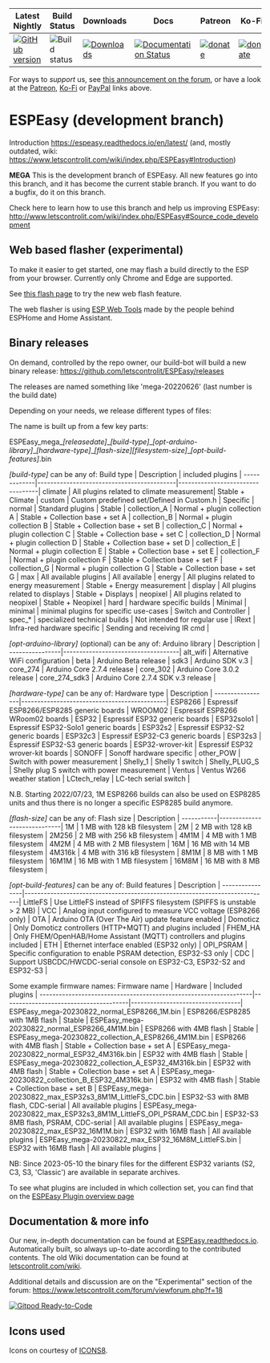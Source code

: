 |Latest Nightly  | Build Status | Downloads | Docs | Patreon | Ko-Fi | PayPal |
|-------|-------|-------|-------|-------|-------|-------|
| [![GitHub version](https://img.shields.io/github/release/letscontrolit/ESPEasy/all.svg)](https://github.com/letscontrolit/ESPEasy/releases/latest) | ![Build status](https://github.com/letscontrolit/ESPEasy/actions/workflows/build.yml/badge.svg) | [![Downloads](https://img.shields.io/github/downloads/letscontrolit/ESPEasy/total.svg)](https://github.com/letscontrolit/ESPEasy/releases) | [![Documentation Status](https://readthedocs.org/projects/espeasy/badge/?version=latest)](https://espeasy.readthedocs.io/en/latest/?badge=latest) | [![donate](https://img.shields.io/badge/donate-Patreon-blue.svg)](https://www.patreon.com/GrovkillenTDer) | [![donate](https://img.shields.io/badge/donate-KoFi-blue.svg)](https://ko-fi.com/grovkillentder) | [![donate](https://img.shields.io/badge/donate-PayPal-blue.svg)](https://www.paypal.me/espeasy) |

For ways to *support* us, see [this announcement on the forum](https://www.letscontrolit.com/forum/viewtopic.php?f=14&t=5787), or have a look at the [Patreon](https://www.patreon.com/GrovkillenTDer), [Ko-Fi](https://ko-fi.com/grovkillentder) or [PayPal](https://www.paypal.me/espeasy) links above.

# ESPEasy (development branch)


Introduction https://espeasy.readthedocs.io/en/latest/ (and, mostly outdated, wiki: https://www.letscontrolit.com/wiki/index.php/ESPEasy#Introduction)

**MEGA**
This is the development branch of ESPEasy. All new features go into this branch, and it has become the current stable branch. If you want to do a bugfix, do it on this branch.


Check here to learn how to use this branch and help us improving ESPEasy: http://www.letscontrolit.com/wiki/index.php/ESPEasy#Source_code_development

## Web based flasher (experimental)

To make it easier to get started, one may flash a build directly to the ESP from your browser.
Currently only Chrome and Edge are supported.

See [this flash page](https://td-er.nl/ESPEasy/) to try the new web flash feature.

The web flasher is using [ESP Web Tools](https://esphome.github.io/esp-web-tools/) made by the people behind ESPHome and Home Assistant.


## Binary releases

On demand, controlled by the repo owner, our build-bot will build a new binary release: https://github.com/letscontrolit/ESPEasy/releases

The releases are named something like 'mega-20220626' (last number is the build date)

Depending on your needs, we release different types of files:

The name is built up from a few key parts:

ESPEasy_mega\_*[releasedate]*\_*[build-type]*\_*[opt-arduino-library]*\_*[hardware-type]*\_*[flash-size][filesystem-size]*\_*[opt-build-features]*.bin

*[build-type]* can be any of:
Build type   | Description                               | included plugins                 |
-------------|-------------------------------------------|----------------------------------|
climate      | All plugins related to climate measurement| Stable + Climate                 |
custom       | Custom predefined set/Defined in Custom.h | Specific                         |
normal       | Standard plugins                          | Stable                           |
collection_A | Normal + plugin collection A              | Stable + Collection base + set A |
collection_B | Normal + plugin collection B              | Stable + Collection base + set B |
collection_C | Normal + plugin collection C              | Stable + Collection base + set C |
collection_D | Normal + plugin collection D              | Stable + Collection base + set D |
collection_E | Normal + plugin collection E              | Stable + Collection base + set E |
collection_F | Normal + plugin collection F              | Stable + Collection base + set F |
collection_G | Normal + plugin collection G              | Stable + Collection base + set G |
max          | All available plugins                     | All available                    |
energy       | All plugins related to energy measurement | Stable + Energy measurement      |
display      | All plugins related to displays           | Stable + Displays                |
neopixel     | All plugins related to neopixel           | Stable + Neopixel                |
hard         | hardware specific builds                  | Minimal                          |
minimal      | minimal plugins for specific use-cases    | Switch and Controller            |
spec_*       | specialized technical builds              | Not intended for regular use     |
IRext        | Infra-red hardware specific               | Sending and receiving IR cmd     |


*[opt-arduino-library]* (optional) can be any of:
Arduino library | Description                        |
----------------|------------------------------------|
alt_wifi        | Alternative WiFi configuration     |
beta            | Arduino Beta release               |
sdk3            | Arduino SDK v.3                    |
core_274        | Arduino Core 2.7.4 release         |
core_302        | Arduino Core 3.0.2 release         |
core_274_sdk3   | Arduino Core 2.7.4 SDK v.3 release |


*[hardware-type]* can be any of:
Hardware type    | Description                                 |
-----------------|---------------------------------------------|
ESP8266          | Espressif ESP8266/ESP8285 generic boards    |
WROOM02          | Espressif ESP8266 WRoom02 boards            |
ESP32            | Espressif ESP32 generic boards              |
ESP32solo1       | Espressif ESP32-Solo1 generic boards        |
ESP32s2          | Espressif ESP32-S2 generic boards           |
ESP32c3          | Espressif ESP32-C3 generic boards           |
ESP32s3          | Espressif ESP32-S3 generic boards           |
ESP32-wrover-kit | Espressif ESP32 wrover-kit boards           |
SONOFF           | Sonoff hardware specific                    |
other_POW        | Switch with power measurement               |
Shelly_1         | Shelly 1 switch                             |
Shelly_PLUG_S    | Shelly plug S switch with power measurement |
Ventus           | Ventus W266 weather station                 |
LCtech_relay     | LC-tech serial switch                       |

N.B. Starting 2022/07/23, 1M ESP8266 builds can also be used on ESP8285 units and thus there is no longer a specific ESP8285 build anymore.


*[flash-size]* can be any of:
Flash size | Description                 |
-----------|-----------------------------|
1M         | 1 MB with 128 kB filesystem |
2M         | 2 MB with 128 kB filesystem |
2M256      | 2 MB with 256 kB filesystem |
4M1M       | 4 MB with 1 MB filesystem   |
4M2M       | 4 MB with 2 MB filesystem   |
16M        | 16 MB with 14 MB filesystem |
4M316k     | 4 MB with 316 kB filesystem |
8M1M       | 8 MB with 1 MB filesystem   |
16M1M      | 16 MB with 1 MB filesystem  |
16M8M      | 16 MB with 8 MB filesystem  |


*[opt-build-features]* can be any of:
Build features  | Description                                                                |
----------------|----------------------------------------------------------------------------|
LittleFS        | Use LittleFS instead of SPIFFS filesystem (SPIFFS is unstable \> 2 MB)     |
VCC             | Analog input configured to measure VCC voltage (ESP8266 only)              |
OTA             | Arduino OTA (Over The Air) update feature enabled                          |
Domoticz        | Only Domoticz controllers (HTTP+MQTT) and plugins included                 |
FHEM_HA         | Only FHEM/OpenHAB/Home Assistant (MQTT) controllers and plugins included   |
ETH             | Ethernet interface enabled (ESP32 only)                                    |
OPI_PSRAM       | Specific configuration to enable PSRAM detection, ESP32-S3 only            |
CDC             | Support USBCDC/HWCDC-serial console on ESP32-C3, ESP32-S2 and ESP32-S3     |

Some example firmware names:
Firmware name                                                     | Hardware                              | Included plugins                 |
------------------------------------------------------------------|---------------------------------------|----------------------------------|
ESPEasy_mega-20230822_normal_ESP8266_1M.bin                       | ESP8266/ESP8285 with 1MB flash        | Stable                           |
ESPEasy_mega-20230822_normal_ESP8266_4M1M.bin                     | ESP8266 with 4MB flash                | Stable                           |
ESPEasy_mega-20230822_collection_A_ESP8266_4M1M.bin               | ESP8266 with 4MB flash                | Stable + Collection base + set A |
ESPEasy_mega-20230822_normal_ESP32_4M316k.bin                     | ESP32 with 4MB flash                  | Stable                           |
ESPEasy_mega-20230822_collection_A_ESP32_4M316k.bin               | ESP32 with 4MB flash                  | Stable + Collection base + set A |
ESPEasy_mega-20230822_collection_B_ESP32_4M316k.bin               | ESP32 with 4MB flash                  | Stable + Collection base + set B |
ESPEasy_mega-20230822_max_ESP32s3_8M1M_LittleFS_CDC.bin           | ESP32-S3 with 8MB flash, CDC-serial   | All available plugins            |
ESPEasy_mega-20230822_max_ESP32s3_8M1M_LittleFS_OPI_PSRAM_CDC.bin | ESP32-S3 8MB flash, PSRAM, CDC-serial | All available plugins            |
ESPEasy_mega-20230822_max_ESP32_16M1M.bin                         | ESP32 with 16MB flash                 | All available plugins            |
ESPEasy_mega-20230822_max_ESP32_16M8M_LittleFS.bin                | ESP32 with 16MB flash                 | All available plugins            |

NB: Since 2023-05-10 the binary files for the different ESP32 variants (S2, C3, S3, 'Classic') are available in separate archives.

To see what plugins are included in which collection set, you can find that on the [ESPEasy Plugin overview page](https://espeasy.readthedocs.io/en/latest/Plugin/_Plugin.html)

## Documentation & more info

Our new, in-depth documentation can be found at [ESPEasy.readthedocs.io](https://espeasy.readthedocs.io/en/latest/). Automatically built, so always up-to-date according to the contributed contents. The old Wiki documentation can be found at [letscontrolit.com/wiki](https://www.letscontrolit.com/wiki/index.php?title=ESPEasy).

Additional details and discussion are on the "Experimental" section of the forum: https://www.letscontrolit.com/forum/viewforum.php?f=18

[![Gitpod Ready-to-Code](https://img.shields.io/badge/Gitpod-Ready--to--Code-blue?logo=gitpod)](https://gitpod.io/#https://github.com/letscontrolit/ESPEasy) 


## Icons used

Icons on courtesy of [ICONS8](https://icons8.com/).

